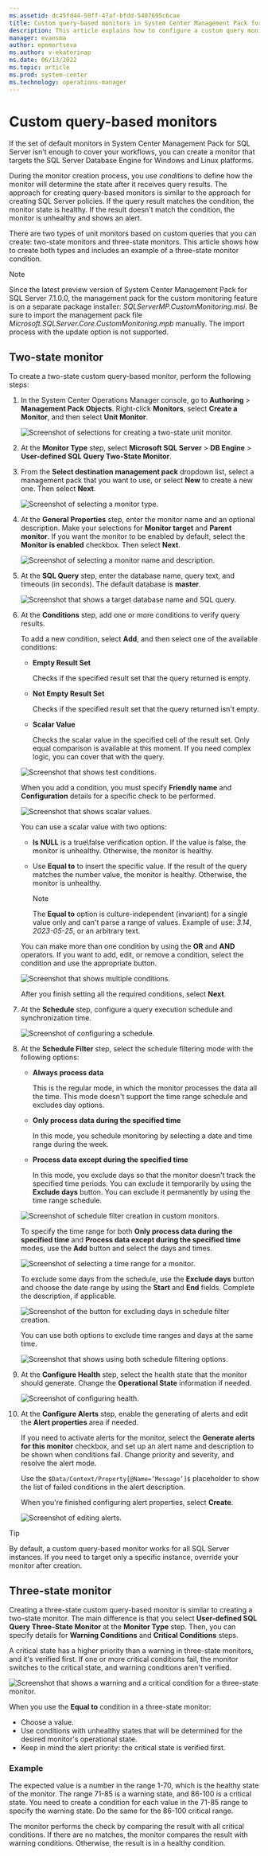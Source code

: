 ```yaml
---
ms.assetid: dc45fd44-50ff-47af-bfdd-5407695c6cae
title: Custom query-based monitors in System Center Management Pack for SQL Server
description: This article explains how to configure a custom query monitor in System Center Management Pack for SQL Server.
manager: evansma
author: epomortseva
ms.author: v-ekaterinap
ms.date: 06/13/2022
ms.topic: article
ms.prod: system-center
ms.technology: operations-manager
---
```


# Custom query-based monitors

If the set of default monitors in System Center Management Pack for SQL Server isn't enough to cover your workflows, you can create a monitor that targets the SQL Server Database Engine for Windows and Linux platforms.

During the monitor creation process, you use *conditions* to define how the monitor will determine the state after it receives query results. The approach for creating query-based monitors is similar to the approach for creating SQL Server policies. If the query result matches the condition, the monitor state is healthy. If the result doesn't match the condition, the monitor is unhealthy and shows an alert.

There are two types of unit monitors based on custom queries that you can create: two-state monitors and three-state monitors. This article shows how to create both types and includes an example of a three-state monitor condition.

> [!NOTE]
> Since the latest preview version of System Center Management Pack for SQL Server 7.1.0.0, the management pack for the custom monitoring feature is on a separate package installer: *SQLServerMP.CustomMonitoring.msi*. Be sure to import the management pack file *Microsoft.SQLServer.Core.CustomMonitoring.mpb* manually. The import process with the update option is not supported.

## Two-state monitor

To create a two-state custom query-based monitor, perform the following steps:

1. In the System Center Operations Manager console, go to **Authoring** > **Management Pack Objects**. Right-click **Monitors**, select **Create a Monitor**, and then select **Unit Monitor**.

    ![Screenshot of selections for creating a two-state unit monitor.](./media/sql-server-management-pack/sql-creating-unit-monitor.png)

2. At the **Monitor Type** step, select **Microsoft SQL Server** > **DB Engine** > **User-defined SQL Query Two-State Monitor**.

3. From the **Select destination management pack** dropdown list, select a management pack that you want to use, or select **New** to create a new one. Then select **Next**.

    ![Screenshot of selecting a monitor type.](./media/sql-server-management-pack/sql-selecting-monitor-type.png)

4. At the **General Properties** step, enter the monitor name and an optional description. Make your selections for **Monitor target** and **Parent monitor**. If you want the monitor to be enabled by default, select the **Monitor is enabled** checkbox. Then select **Next**.

    ![Screenshot of selecting a monitor name and description.](./media/sql-server-management-pack/sql-custom-monitor-name-and-description.png)

5. At the **SQL Query** step, enter the database name, query text, and timeouts (in seconds). The default database is **master**.

    ![Screenshot that shows a target database name and SQL query.](./media/sql-server-management-pack/sql-unit-monitor-sql-query.png)

6. At the **Conditions** step, add one or more conditions to verify query results.

    To add a new condition, select **Add**, and then select one of the available conditions:

    - **Empty Result Set**

      Checks if the specified result set that the query returned is empty.

    - **Not Empty Result Set**

      Checks if the specified result set that the query returned isn't empty.

    - **Scalar Value**

      Checks the scalar value in the specified cell of the result set. Only equal comparison is available at this moment. If you need complex logic, you can cover that with the query.

    ![Screenshot that shows test conditions.](./media/sql-server-management-pack/sql-unit-monitor-conditions.png)

    When you add a condition, you must specify **Friendly name** and **Configuration** details for a specific check to be performed.

    ![Screenshot that shows scalar values.](./media/sql-server-management-pack/sql-editing-test-conditions.png)

    You can use a scalar value with two options:

    - **Is NULL** is a true\false verification option. If the value is false, the monitor is unhealthy. Otherwise, the monitor is healthy.
    - Use **Equal to** to insert the specific value. If the result of the query matches the number value, the monitor is healthy. Otherwise, the monitor is unhealthy.

      > [!NOTE]
      > The **Equal to** option is culture-independent (invariant) for a single value only and can't parse a range of values. Example of use: *3.14*, *2023-05-25*, or an arbitrary text.

    You can make more than one condition by using the **OR** and **AND** operators. If you want to add, edit, or remove a condition, select the condition and use the appropriate button.

    ![Screenshot that shows multiple conditions.](./media/sql-server-management-pack/multiple-conditions.png)

    After you finish setting all the required conditions, select **Next**.

7. At the **Schedule** step, configure a query execution schedule and synchronization time.

    ![Screenshot of configuring a schedule.](./media/sql-server-management-pack/sql-unit-monitor-schedule.png)

8. At the **Schedule Filter** step, select the schedule filtering mode with the following options:

    - **Always process data**

      This is the regular mode, in which the monitor processes the data all the time. This mode doesn't support the time range schedule and excludes day options.

    - **Only process data during the specified time**
  
      In this mode, you schedule monitoring by selecting a date and time range during the week.

    - **Process data except during the specified time**

      In this mode, you exclude days so that the monitor doesn't track the specified time periods. You can exclude it temporarily by using the **Exclude days** button. You can exclude it permanently by using the time range schedule.

   ![Screenshot of schedule filter creation in custom monitors.](./media/sql-server-management-pack/sql-unit-monitor-schedule-filter.png)

   To specify the time range for both **Only process data during the specified time** and **Process data except during the specified time** modes, use the **Add** button and select the days and times.

   ![Screenshot of selecting a time range for a monitor.](./media/sql-server-management-pack/select-time-range-in-filter.png)

   To exclude some days from the schedule, use the **Exclude days** button and choose the date range by using the **Start** and **End** fields. Complete the description, if applicable.

   ![Screenshot of the button for excluding days in schedule filter creation.](./media/sql-server-management-pack/exclude-days-in-filter.png)

   You can use both options to exclude time ranges and days at the same time.

   ![Screenshot that shows using both schedule filtering options.](./media/sql-server-management-pack/schedule-filter-with-filled-options.png)

9. At the **Configure Health** step, select the health state that the monitor should generate. Change the **Operational State** information if needed.

    ![Screenshot of configuring health.](./media/sql-server-management-pack/custom-monitor-configure-health.png)  

10. At the **Configure Alerts** step, enable the generating of alerts and edit the **Alert properties** area if needed.

    If you need to activate alerts for the monitor, select the **Generate alerts for this monitor** checkbox, and set up an alert name and description to be shown when conditions fail. Change priority and severity, and resolve the alert mode.

    Use the `$Data/Context/Property[@Name=’Message’]$` placeholder to show the list of failed conditions in the alert description.

    When you're finished configuring alert properties, select **Create**.

    ![Screenshot of editing alerts.](./media/sql-server-management-pack/custom-monitor-editing-alerts.png)  

> [!TIP]
> By default, a custom query-based monitor works for all SQL Server instances. If you need to target only a specific instance, override your monitor after creation.

## Three-state monitor

Creating a three-state custom query-based monitor is similar to creating a two-state monitor. The main difference is that you select **User-defined SQL Query Three-State Monitor** at the **Monitor Type** step. Then, you can specify details for **Warning Conditions** and **Critical Conditions** steps.

A critical state has a higher priority than a warning in three-state monitors, and it's verified first. If one or more critical conditions fail, the monitor switches to the critical state, and warning conditions aren't verified.

![Screenshot that shows a warning and a critical condition for a three-state monitor.](./media/sql-server-management-pack/warning-and-critical-conditions.png)

When you use the **Equal to** condition in a three-state monitor:

- Choose a value.
- Use conditions with unhealthy states that will be determined for the desired monitor's operational state.
- Keep in mind the alert priority: the critical state is verified first.

### Example

The expected value is a number in the range 1-70, which is the healthy state of the monitor. The range 71-85 is a warning state, and 86-100 is a critical state. You need to create a condition for each value in the 71-85 range to specify the warning state. Do the same for the 86-100 critical range.

The monitor performs the check by comparing the result with all critical conditions. If there are no matches, the monitor compares the result with warning conditions. Otherwise, the result is in a healthy condition.
